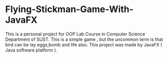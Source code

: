 # Flying-Stickman-Game-With-JavaFX
This is a personal project for OOP Lab Course in Computer Science Department of SUST. This is a simple game , but the uncommon term is that bird can be lay eggs,bomb and life also. This project was made by JavaFX ( Java software platform ).
